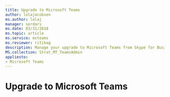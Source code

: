 ```yaml
---
title: Upgrade to Microsoft Teams
author: lolajacobsen
ms.author: lolaj
manager: serdars
ms.date: 03/31/2018
ms.topic: article
ms.service: msteams
ms.reviewer: ritikag
description: Manage your upgrade to Microsoft Teams from Skype for Business
MS.collection: Strat_MT_TeamsAdmin
appliesto: 
- Microsoft Teams
---
```


Upgrade to Microsoft Teams
======================================

